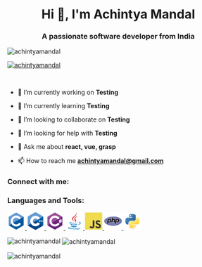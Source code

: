 <h1 align="center">Hi 👋, I'm Achintya Mandal</h1>
<h3 align="center">A passionate software developer from India</h3>

<p align="left"> <img src="https://komarev.com/ghpvc/?username=achintyamandal&label=Profile%20views&color=0e75b6&style=flat" alt="achintyamandal" /> </p>

<p align="left"> <a href="https://github.com/ryo-ma/github-profile-trophy"><img src="https://github-profile-trophy.vercel.app/?username=achintyamandal" alt="achintyamandal" /></a> </p>

<p align="left"> <a href="https://twitter.com/" target="blank"><img src="https://img.shields.io/twitter/follow/?logo=twitter&style=for-the-badge" alt="" /></a> </p>

- 🔭 I’m currently working on **Testing**

- 🌱 I’m currently learning **Testing**

- 👯 I’m looking to collaborate on **Testing**

- 🤝 I’m looking for help with **Testing**

- 💬 Ask me about **react, vue, grasp**

- 📫 How to reach me **achintyamandal@gmail.com**

<h3 align="left">Connect with me:</h3>
<p align="left">
</p>

<h3 align="left">Languages and Tools:</h3>
<p align="left"> <a href="https://www.cprogramming.com/" target="_blank" rel="noreferrer"> <img src="https://raw.githubusercontent.com/devicons/devicon/master/icons/c/c-original.svg" alt="c" width="40" height="40"/> </a> <a href="https://www.w3schools.com/cpp/" target="_blank" rel="noreferrer"> <img src="https://raw.githubusercontent.com/devicons/devicon/master/icons/cplusplus/cplusplus-original.svg" alt="cplusplus" width="40" height="40"/> </a> <a href="https://www.w3schools.com/cs/" target="_blank" rel="noreferrer"> <img src="https://raw.githubusercontent.com/devicons/devicon/master/icons/csharp/csharp-original.svg" alt="csharp" width="40" height="40"/> </a> <a href="https://www.java.com" target="_blank" rel="noreferrer"> <img src="https://raw.githubusercontent.com/devicons/devicon/master/icons/java/java-original.svg" alt="java" width="40" height="40"/> </a> <a href="https://developer.mozilla.org/en-US/docs/Web/JavaScript" target="_blank" rel="noreferrer"> <img src="https://raw.githubusercontent.com/devicons/devicon/master/icons/javascript/javascript-original.svg" alt="javascript" width="40" height="40"/> </a> <a href="https://www.php.net" target="_blank" rel="noreferrer"> <img src="https://raw.githubusercontent.com/devicons/devicon/master/icons/php/php-original.svg" alt="php" width="40" height="40"/> </a> <a href="https://www.python.org" target="_blank" rel="noreferrer"> <img src="https://raw.githubusercontent.com/devicons/devicon/master/icons/python/python-original.svg" alt="python" width="40" height="40"/> </a> </p>

<p><img align="left" src="https://github-readme-stats.vercel.app/api/top-langs?username=achintyamandal&show_icons=true&locale=en&layout=compact" alt="achintyamandal" /></p>

<p>&nbsp;<img align="center" src="https://github-readme-stats.vercel.app/api?username=achintyamandal&show_icons=true&locale=en" alt="achintyamandal" /></p>

<p><img align="center" src="https://github-readme-streak-stats.herokuapp.com/?user=achintyamandal&" alt="achintyamandal" /></p>
